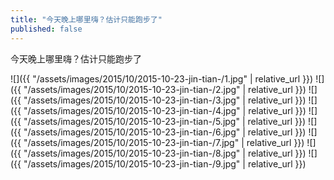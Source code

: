 ```yaml
---
title: "今天晚上哪里嗨？估计只能跑步了"
published: false
---
```

今天晚上哪里嗨？估计只能跑步了



![]({{ "/assets/images/2015/10/2015-10-23-jin-tian-/1.jpg" | relative_url }})
![]({{ "/assets/images/2015/10/2015-10-23-jin-tian-/2.jpg" | relative_url }})
![]({{ "/assets/images/2015/10/2015-10-23-jin-tian-/3.jpg" | relative_url }})
![]({{ "/assets/images/2015/10/2015-10-23-jin-tian-/4.jpg" | relative_url }})
![]({{ "/assets/images/2015/10/2015-10-23-jin-tian-/5.jpg" | relative_url }})
![]({{ "/assets/images/2015/10/2015-10-23-jin-tian-/6.jpg" | relative_url }})
![]({{ "/assets/images/2015/10/2015-10-23-jin-tian-/7.jpg" | relative_url }})
![]({{ "/assets/images/2015/10/2015-10-23-jin-tian-/8.jpg" | relative_url }})
![]({{ "/assets/images/2015/10/2015-10-23-jin-tian-/9.jpg" | relative_url }})
